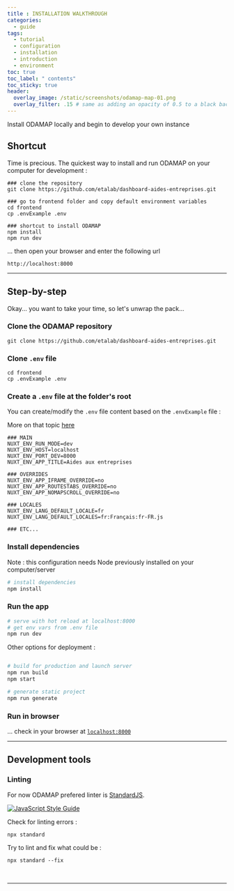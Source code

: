 ```yaml
---
title : INSTALLATION WALKTHROUGH
categories:
  - guide
tags:
  - tutorial
  - configuration
  - installation
  - introduction
  - environment
toc: true
toc_label: " contents"
toc_sticky: true
header:
  overlay_image: /static/screenshots/odamap-map-01.png
  overlay_filter: .15 # same as adding an opacity of 0.5 to a black background
---
```


Install ODAMAP locally and begin to develop your own instance

## Shortcut

Time is precious. The quickest way to install and run ODAMAP on your computer for development :

  ```shell
  ### clone the repository
  git clone https://github.com/etalab/dashboard-aides-entreprises.git

  ### go to frontend folder and copy default environment variables
  cd frontend
  cp .envExample .env

  ### shortcut to install ODAMAP
  npm install
  npm run dev
  ```

  ... then open your browser and enter the following url
  
  ```http
  http://localhost:8000
  ````

--------

## Step-by-step

Okay... you want to take your time, so let's unwrap the pack...

### Clone the ODAMAP repository

  ```shell
  git clone https://github.com/etalab/dashboard-aides-entreprises.git
  ```

### Clone `.env` file

  ```shell
  cd frontend
  cp .envExample .env
  ```

### Create a `.env` file at the folder's root 

You can create/modify the `.env` file content based on the `.envExample` file :

More on that topic [here]({{site.baseurl}}/configuration/config-envfile)

  ```shell
  ### MAIN 
  NUXT_ENV_RUN_MODE=dev
  NUXT_ENV_HOST=localhost
  NUXT_ENV_PORT_DEV=8000
  NUXT_ENV_APP_TITLE=Aides aux entreprises

  ### OVERRIDES
  NUXT_ENV_APP_IFRAME_OVERRIDE=no
  NUXT_ENV_APP_ROUTESTABS_OVERRIDE=no
  NUXT_ENV_APP_NOMAPSCROLL_OVERRIDE=no

  ### LOCALES
  NUXT_ENV_LANG_DEFAULT_LOCALE=fr
  NUXT_ENV_LANG_DEFAULT_LOCALES=fr:Français:fr-FR.js

  ### ETC...
  ```

### Install dependencies

Note : this configuration needs Node previously installed on your computer/server

  ```bash
  # install dependencies
  npm install
  ```

### Run the app

  ```bash
  # serve with hot reload at localhost:8000
  # get env vars from .env file
  npm run dev
  ```


Other options for deployment :

  ```bash

  # build for production and launch server
  npm run build
  npm start

  # generate static project
  npm run generate
  ```

### Run in browser 

... check in your browser at [`localhost:8000`](http://localhost:8000)

-----

## Development tools

### Linting

For now ODAMAP prefered linter is [StandardJS][standardjs].

[![JavaScript Style Guide](https://cdn.rawgit.com/standard/standard/master/badge.svg)][standardjs]

Check for linting errors :

  ```shell
  npx standard
  ```

Try to lint and fix what could be : 
  ```shell
  npx standard --fix
  ```

[standardjs]: https://github.com/standard/standard

<br>


------------

<br>
<br>
